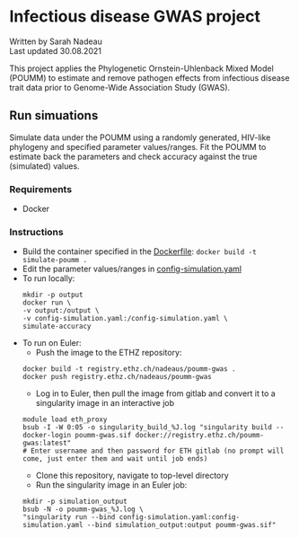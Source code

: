 # Infectious disease GWAS project

Written by Sarah Nadeau \
Last updated 30.08.2021

This project applies the Phylogenetic Ornstein-Uhlenback Mixed Model (POUMM) to estimate and remove pathogen effects from infectious disease trait data prior to Genome-Wide Association Study (GWAS).

## Run simuations
Simulate data under the POUMM using a randomly generated, HIV-like phylogeny and specified parameter values/ranges. Fit the POUMM to estimate back the parameters and check accuracy against the true (simulated) values.

### Requirements
* Docker

### Instructions

* Build the container specified in the [Dockerfile](Dockerfile): `docker build -t simulate-poumm .`
* Edit the parameter values/ranges in [config-simulation.yaml](config-simulation.yaml)
* To run locally:
  ```
  mkdir -p output
  docker run \
  -v output:/output \
  -v config-simulation.yaml:/config-simulation.yaml \
  simulate-accuracy
  ```
* To run on Euler:
  * Push the image to the ETHZ repository:
  ```
  docker build -t registry.ethz.ch/nadeaus/poumm-gwas .
  docker push registry.ethz.ch/nadeaus/poumm-gwas
  ```
  * Log in to Euler, then pull the image from gitlab and convert it to a singularity image in an interactive job
  ```
  module load eth_proxy
  bsub -I -W 0:05 -o singularity_build_%J.log "singularity build --docker-login poumm-gwas.sif docker://registry.ethz.ch/poumm-gwas:latest"
  # Enter username and then password for ETH gitlab (no prompt will come, just enter them and wait until job ends)
  ```
  * Clone this repository, navigate to top-level directory
  * Run the singularity image in an Euler job:
  ```
  mkdir -p simulation_output
  bsub -N -o poumm-gwas_%J.log \
  "singularity run --bind config-simulation.yaml:config-simulation.yaml --bind simulation_output:output poumm-gwas.sif"
  ```

[comment]: <> (* `Rscript simulate_for_gwas_tpr`: simulate data under the POUMM given an HIV-like phylogeny and specified parameter values/ranges. Fit the POUMM, estimate environmental part of trait, do GWAS.)


[comment]: <> (## Application)

[comment]: <> (### Data)

[comment]: <> (* Host genetic data provided by the Swiss HIV Cohort Study &#40;SHCS&#41;.)

[comment]: <> (  * genotypes &#40;spVL.shcs.rs.bed, pVL.shcs.rs.bim, and pVL.shcs.rs.fam&#41;)

[comment]: <> (  * HLA genotypes imputed with SNP2HLA &#40;spVL.shcs.rs.hla.bed, spVL.shcs.rs.hla.bim, spVL.shcs.rs.hla.fam&#41;)

[comment]: <> (* SHCS cohort scores along top principle components from genotype matrix of merged SHCS and HapMap data. Provided by Christian Thorball.)

[comment]: <> (* Viral load measurements provided by the SHCS.)

[comment]: <> (* Viral genetic data provided by the SHCS.)

[comment]: <> (  * pol gene sequences &#40;newfasta2019-10-25.fas&#41;)

[comment]: <> (  * Viral subtypes)

[comment]: <> (### Analysis)

[comment]: <> (* generate_alignment.sh: Align pol sequences with MAFFT.)

[comment]: <> (* build_tree.sh: Construct pol phylogeny with IQTREE.)

[comment]: <> (* root_tree.R: Root the phylogeny and remove the outgroup.)

[comment]: <> (* calculate_spvl.R: Calculate spVL based on viral load measurements.)

[comment]: <> (* fit_poumm.R: Fit the POUMM to the phylogeny and spVL trait values.)

[comment]: <> (* correct_spvl.R: Generate alternate GWAS endpoint using POUMM estimates and spVL trait values.)

[comment]: <> (* get_europeans_to_keep.R: Get list of individuals of SHCS individuals of European ancestry based on principle component scores compared to HapMap individuals.)

[comment]: <> (* generate_no_b_hosts_list.R: Get list of individuals carrying subtype B HIV.)

[comment]: <> (* add_sex_to_fam_SN.R: Add sex information to .fam file.)

[comment]: <> (* filter_genotype_data_and_add_sex: Filter and QC host genetic data using PLINK.)

[comment]: <> (* summarize_data.sh: Get SNP frequencies and missingness reports for filtered data.)

[comment]: <> (* make_pheno_file.R: Add alternate GWAS endpoint to .fam file.)

[comment]: <> (* generate_pc_covariates.sh: Get top 5 principal components of host genetic variation.)

[comment]: <> (* run_gwas.sh: Run GWAS using PLINK.)

[comment]: <> (* manipulate_plink_results_for_plotting.sh: Filter PLINK results to SNPs only, not covariates and add p-value, beta columns.)



